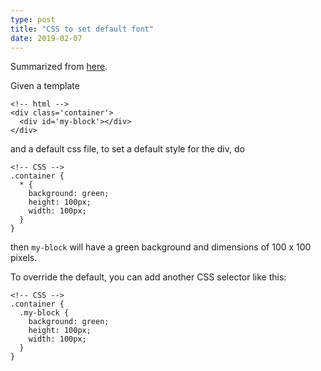 ```yaml
---
type: post
title: "CSS to set default font"
date: 2019-02-07
---
```


Summarized from [here](https://stackoverflow.com/questions/18118530/using-css-to-set-default-font).

Given a template
```
<!-- html -->
<div class='container'>
  <div id='my-block'></div>
</div>
```
and a default css file, to set a default style for the div, do
```
<!-- CSS -->
.container {
  * {
    background: green;
    height: 100px;
    width: 100px;
  }
}
```
then `my-block` will have a green background and dimensions of 100 x 100 pixels.

To override the default, you can add another CSS selector like this:
```
<!-- CSS -->
.container {
  .my-block {
    background: green;
    height: 100px;
    width: 100px;
  }
}
```



